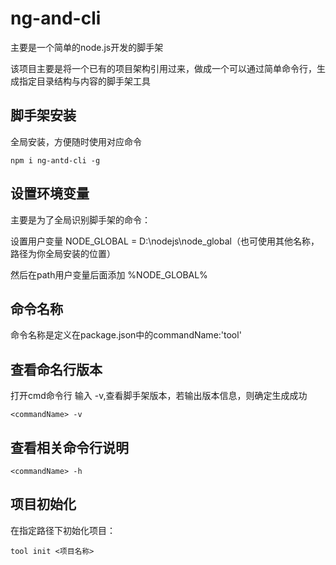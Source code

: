 # ng-and-cli

主要是一个简单的node.js开发的脚手架

该项目主要是将一个已有的项目架构引用过来，做成一个可以通过简单命令行，生成指定目录结构与内容的脚手架工具

## 脚手架安装
全局安装，方便随时使用对应命令

`
npm i ng-antd-cli -g
`
## 设置环境变量
主要是为了全局识别脚手架的命令：

设置用户变量 NODE_GLOBAL = D:\nodejs\node_global（也可使用其他名称，路径为你全局安装的位置）

然后在path用户变量后面添加 %NODE_GLOBAL%

## 命令名称
命令名称是定义在package.json中的commandName:'tool'

## 查看命名行版本
打开cmd命令行 输入 <commandName> -v,查看脚手架版本，若输出版本信息，则确定生成成功

`
<commandName> -v
`
## 查看相关命令行说明
`
<commandName> -h
`
## 项目初始化
在指定路径下初始化项目：

`
tool init <项目名称>
`
